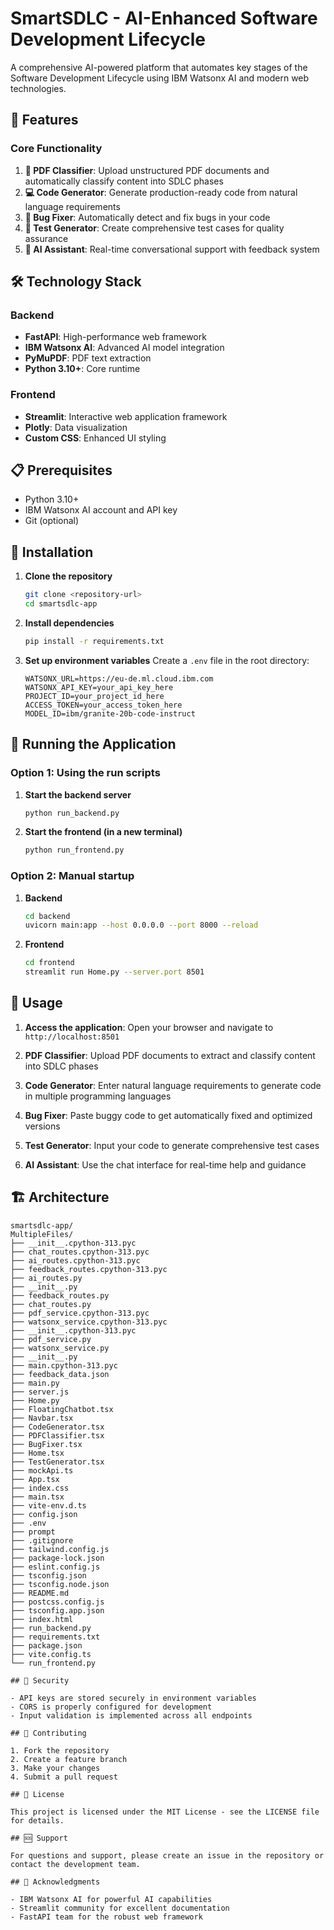 # SmartSDLC - AI-Enhanced Software Development Lifecycle

A comprehensive AI-powered platform that automates key stages of the Software Development Lifecycle using IBM Watsonx AI and modern web technologies.

## 🚀 Features

### Core Functionality
1. **📄 PDF Classifier**: Upload unstructured PDF documents and automatically classify content into SDLC phases
2. **💻 Code Generator**: Generate production-ready code from natural language requirements
3. **🐛 Bug Fixer**: Automatically detect and fix bugs in your code
4. **🧪 Test Generator**: Create comprehensive test cases for quality assurance
5. **🤖 AI Assistant**: Real-time conversational support with feedback system

## 🛠 Technology Stack

### Backend
- **FastAPI**: High-performance web framework
- **IBM Watsonx AI**: Advanced AI model integration
- **PyMuPDF**: PDF text extraction
- **Python 3.10+**: Core runtime

### Frontend
- **Streamlit**: Interactive web application framework
- **Plotly**: Data visualization
- **Custom CSS**: Enhanced UI styling

## 📋 Prerequisites

- Python 3.10+
- IBM Watsonx AI account and API key
- Git (optional)

## 🔧 Installation

1. **Clone the repository**
   ```bash
   git clone <repository-url>
   cd smartsdlc-app
   ```

2. **Install dependencies**
   ```bash
   pip install -r requirements.txt
   ```

3. **Set up environment variables**
   Create a `.env` file in the root directory:
   ```env
   WATSONX_URL=https://eu-de.ml.cloud.ibm.com
   WATSONX_API_KEY=your_api_key_here
   PROJECT_ID=your_project_id_here
   ACCESS_TOKEN=your_access_token_here
   MODEL_ID=ibm/granite-20b-code-instruct
   ```

## 🚀 Running the Application

### Option 1: Using the run scripts

1. **Start the backend server**
   ```bash
   python run_backend.py
   ```

2. **Start the frontend (in a new terminal)**
   ```bash
   python run_frontend.py
   ```

### Option 2: Manual startup

1. **Backend**
   ```bash
   cd backend
   uvicorn main:app --host 0.0.0.0 --port 8000 --reload
   ```

2. **Frontend**
   ```bash
   cd frontend
   streamlit run Home.py --server.port 8501
   ```

## 📖 Usage

1. **Access the application**: Open your browser and navigate to `http://localhost:8501`

2. **PDF Classifier**: Upload PDF documents to extract and classify content into SDLC phases

3. **Code Generator**: Enter natural language requirements to generate code in multiple programming languages

4. **Bug Fixer**: Paste buggy code to get automatically fixed and optimized versions

5. **Test Generator**: Input your code to generate comprehensive test cases

6. **AI Assistant**: Use the chat interface for real-time help and guidance

## 🏗 Architecture

```
smartsdlc-app/
MultipleFiles/
├── __init__.cpython-313.pyc
├── chat_routes.cpython-313.pyc
├── ai_routes.cpython-313.pyc
├── feedback_routes.cpython-313.pyc
├── ai_routes.py
├── __init__.py
├── feedback_routes.py
├── chat_routes.py
├── pdf_service.cpython-313.pyc
├── watsonx_service.cpython-313.pyc
├── __init__.cpython-313.pyc
├── pdf_service.py
├── watsonx_service.py
├── __init__.py
├── main.cpython-313.pyc
├── feedback_data.json
├── main.py
├── server.js
├── Home.py
├── FloatingChatbot.tsx
├── Navbar.tsx
├── CodeGenerator.tsx
├── PDFClassifier.tsx
├── BugFixer.tsx
├── Home.tsx
├── TestGenerator.tsx
├── mockApi.ts
├── App.tsx
├── index.css
├── main.tsx
├── vite-env.d.ts
├── config.json
├── .env
├── prompt
├── .gitignore
├── tailwind.config.js
├── package-lock.json
├── eslint.config.js
├── tsconfig.json
├── tsconfig.node.json
├── README.md
├── postcss.config.js
├── tsconfig.app.json
├── index.html
├── run_backend.py
├── requirements.txt
├── package.json
├── vite.config.ts
└── run_frontend.py

## 🔐 Security

- API keys are stored securely in environment variables
- CORS is properly configured for development
- Input validation is implemented across all endpoints

## 🤝 Contributing

1. Fork the repository
2. Create a feature branch
3. Make your changes
4. Submit a pull request

## 📄 License

This project is licensed under the MIT License - see the LICENSE file for details.

## 🆘 Support

For questions and support, please create an issue in the repository or contact the development team.

## 🙏 Acknowledgments

- IBM Watsonx AI for powerful AI capabilities
- Streamlit community for excellent documentation
- FastAPI team for the robust web framework